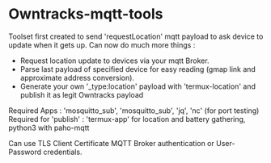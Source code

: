 # Owntracks-mqtt-tools

Toolset first created to send 'requestLocation' mqtt payload to ask device to update when it gets up. 
Can now do much more things :
- Request location update to devices via your mqtt Broker.
- Parse last payload of specified device for easy reading (gmap link and approximate address conversion). 
- Generate your own '_type:location' payload with 'termux-location' and publish it as legit Owntracks payload

Required Apps : 'mosquitto_sub', 'mosquitto_sub', 'jq', 'nc' (for port testing)
Required for 'publish' : 'termux-app' for location and battery gathering, python3 with paho-mqtt

Can use TLS Client Certificate MQTT Broker authentication or User-Password credentials.
